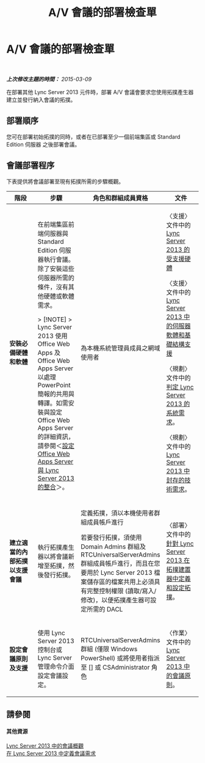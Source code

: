 ﻿---
title: A/V 會議的部署檢查單
TOCTitle: A/V 會議的部署檢查單
ms:assetid: 6d47426f-6559-407b-9ac1-2453f0b7a2a2
ms:mtpsurl: https://technet.microsoft.com/zh-tw/library/JJ619183(v=OCS.15)
ms:contentKeyID: 49291253
ms.date: 08/10/2015
mtps_version: v=OCS.15
ms.translationtype: HT
---

# A/V 會議的部署檢查單

 

_**上次修改主題的時間：** 2015-03-09_

在部署其他 Lync Server 2013 元件時，部署 A/V 會議會要求您使用拓撲產生器建立並發行納入會議的拓撲。

## 部署順序

您可在部署初始拓撲的同時，或者在已部署至少一個前端集區或 Standard Edition 伺服器 之後部署會議。

## 會議部署程序

下表提供將會議部署至現有拓撲所需的步驟概觀。


<table>
<colgroup>
<col style="width: 25%" />
<col style="width: 25%" />
<col style="width: 25%" />
<col style="width: 25%" />
</colgroup>
<thead>
<tr class="header">
<th>階段</th>
<th>步驟</th>
<th>角色和群組成員資格</th>
<th>文件</th>
</tr>
</thead>
<tbody>
<tr class="odd">
<td><p><strong>安裝必備硬體和軟體</strong></p></td>
<td><p>在前端集區前端伺服器與 Standard Edition 伺服器執行會議。除了安裝這些伺服器所需的條件，沒有其他硬體或軟體需求。</p>
<div class="alert">
> [!NOTE]  
> Lync Server 2013 使用 Office Web Apps 及 Office Web Apps Server 以處理 PowerPoint 簡報的共用與轉譯。如需安裝與設定 Office Web Apps Server 的詳細資訊，請參閱＜<a href="lync-server-2013-enabling-office-web-apps-server-and-lync-server-2013.md">設定 Office Web Apps Server 與 Lync Server 2013 的整合</a>＞。


</div></td>
<td><p>為本機系統管理員成員之網域使用者</p></td>
<td><p>〈支援〉文件中的<a href="lync-server-2013-supported-hardware.md">Lync Server 2013 的受支援硬體</a></p>
<p>〈支援〉文件中的<a href="lync-server-2013-server-software-and-infrastructure-support.md">Lync Server 2013 中的伺服器軟體和基礎結構支援</a></p>
<p>〈規劃〉文件中的<a href="lync-server-2013-determining-your-system-requirements.md">判定 Lync Server 2013 的系統需求</a>。</p>
<p>〈規劃〉文件中的<a href="lync-server-2013-technical-requirements-for-archiving.md">Lync Server 2013 中封存的技術需求</a>。</p>
<p></p></td>
</tr>
<tr class="even">
<td><p><strong>建立適當的內部拓撲以支援會議</strong></p></td>
<td><p>執行拓撲產生器以將會議新增至拓撲，然後發行拓撲。</p></td>
<td><p>定義拓撲，須以本機使用者群組成員帳戶進行</p>
<p>若要發行拓撲，須使用 Domain Admins 群組及 RTCUniversalServerAdmins 群組成員帳戶進行，而且在您要用於 Lync Server 2013 檔案儲存區的檔案共用上必須具有完整控制權限 (讀取/寫入/修改)，以便拓撲產生器可設定所需的 DACL</p></td>
<td><p>〈部署〉文件中的<a href="lync-server-2013-define-and-configure-a-topology-in-topology-builder.md">針對 Lync Server 2013 在拓撲建置器中定義和設定拓撲</a>。</p></td>
</tr>
<tr class="odd">
<td><p><strong>設定會議原則及支援</strong></p></td>
<td><p>使用 Lync Server 2013 控制台或 Lync Server 管理命令介面設定會議設定。</p></td>
<td><p>RTCUniversalServerAdmins 群組 (僅限 Windows PowerShell) 或將使用者指派至 [] 或 CSAdministrator 角色</p></td>
<td><p>〈作業〉文件中的<a href="lync-server-2013-conferencing-policies.md">Lync Server 2013 中的會議原則</a>。</p></td>
</tr>
</tbody>
</table>


## 請參閱

#### 其他資源

[Lync Server 2013 中的會議概觀](lync-server-2013-overview-of-conferencing.md)  
[在 Lync Server 2013 中定義會議需求](lync-server-2013-defining-your-requirements-for-conferencing.md)

